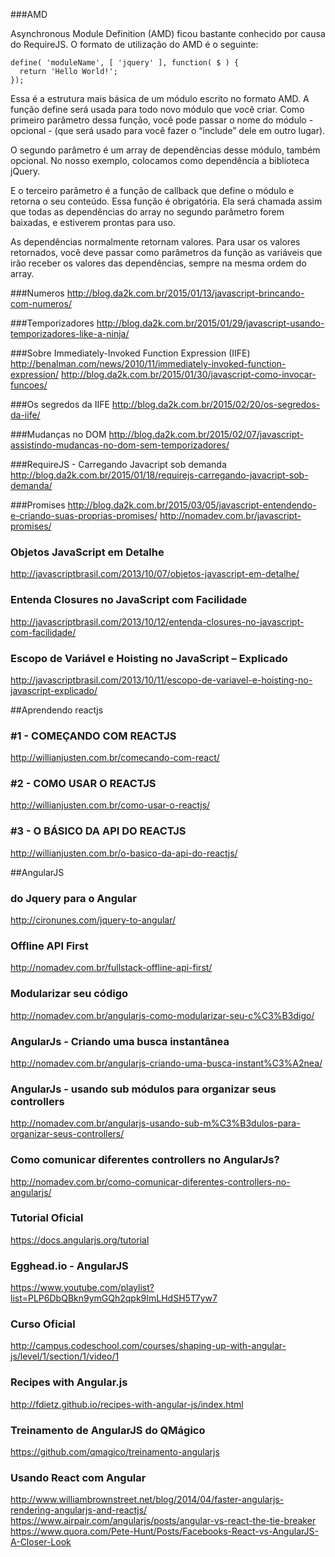###AMD

Asynchronous Module Definition (AMD) ficou bastante conhecido por causa do RequireJS. O formato de utilização do AMD é o seguinte:

	define( 'moduleName', [ 'jquery' ], function( $ ) {
	  return 'Hello World!';
	});

Essa é a estrutura mais básica de um módulo escrito no formato AMD. A função define será usada para todo novo módulo que você criar.
Como primeiro parâmetro dessa função, você pode passar o nome do módulo - opcional - (que será usado para você fazer o “include” dele em outro lugar).

O segundo parâmetro é um array de dependências desse módulo, também opcional. No nosso exemplo, colocamos como dependência a biblioteca jQuery.

E o terceiro parãmetro é a função de callback que define o módulo e retorna o seu conteúdo. Essa função é obrigatória. Ela será chamada assim que todas as dependências do array no segundo parâmetro forem baixadas, e estiverem prontas para uso.

As dependências normalmente retornam valores. Para usar os valores retornados, você deve passar como parâmetros da função as variáveis que irão receber os valores das dependências, sempre na mesma ordem do array.


###Numeros
http://blog.da2k.com.br/2015/01/13/javascript-brincando-com-numeros/


###Temporizadores
http://blog.da2k.com.br/2015/01/29/javascript-usando-temporizadores-like-a-ninja/


###Sobre Immediately-Invoked Function Expression (IIFE)
http://benalman.com/news/2010/11/immediately-invoked-function-expression/
http://blog.da2k.com.br/2015/01/30/javascript-como-invocar-funcoes/

###Os segredos da IIFE
http://blog.da2k.com.br/2015/02/20/os-segredos-da-iife/

###Mudanças no DOM 
http://blog.da2k.com.br/2015/02/07/javascript-assistindo-mudancas-no-dom-sem-temporizadores/

###RequireJS - Carregando Javacript sob demanda
http://blog.da2k.com.br/2015/01/18/requirejs-carregando-javacript-sob-demanda/

###Promises
http://blog.da2k.com.br/2015/03/05/javascript-entendendo-e-criando-suas-proprias-promises/
http://nomadev.com.br/javascript-promises/

### Objetos JavaScript em Detalhe
http://javascriptbrasil.com/2013/10/07/objetos-javascript-em-detalhe/

### Entenda Closures no JavaScript com Facilidade
http://javascriptbrasil.com/2013/10/12/entenda-closures-no-javascript-com-facilidade/

### Escopo de Variável e Hoisting no JavaScript – Explicado
http://javascriptbrasil.com/2013/10/11/escopo-de-variavel-e-hoisting-no-javascript-explicado/




##Aprendendo reactjs

### \#1 - COMEÇANDO COM REACTJS
http://willianjusten.com.br/comecando-com-react/

### \#2 - COMO USAR O REACTJS
http://willianjusten.com.br/como-usar-o-reactjs/


### \#3 - O BÁSICO DA API DO REACTJS
http://willianjusten.com.br/o-basico-da-api-do-reactjs/

##AngularJS

### do Jquery para o Angular
http://cironunes.com/jquery-to-angular/

### Offline API First
http://nomadev.com.br/fullstack-offline-api-first/

### Modularizar seu código
http://nomadev.com.br/angularjs-como-modularizar-seu-c%C3%B3digo/

### AngularJs - Criando uma busca instantânea
http://nomadev.com.br/angularjs-criando-uma-busca-instant%C3%A2nea/

### AngularJs - usando sub módulos para organizar seus controllers
http://nomadev.com.br/angularjs-usando-sub-m%C3%B3dulos-para-organizar-seus-controllers/

### Como comunicar diferentes controllers no AngularJs?
http://nomadev.com.br/como-comunicar-diferentes-controllers-no-angularjs/

### Tutorial Oficial
https://docs.angularjs.org/tutorial

### Egghead.io - AngularJS
https://www.youtube.com/playlist?list=PLP6DbQBkn9ymGQh2qpk9ImLHdSH5T7yw7

### Curso Oficial
http://campus.codeschool.com/courses/shaping-up-with-angular-js/level/1/section/1/video/1

### Recipes with Angular.js
http://fdietz.github.io/recipes-with-angular-js/index.html

### Treinamento de AngularJS do QMágico
https://github.com/qmagico/treinamento-angularjs

### Usando React com Angular
http://www.williambrownstreet.net/blog/2014/04/faster-angularjs-rendering-angularjs-and-reactjs/
https://www.airpair.com/angularjs/posts/angular-vs-react-the-tie-breaker
https://www.quora.com/Pete-Hunt/Posts/Facebooks-React-vs-AngularJS-A-Closer-Look